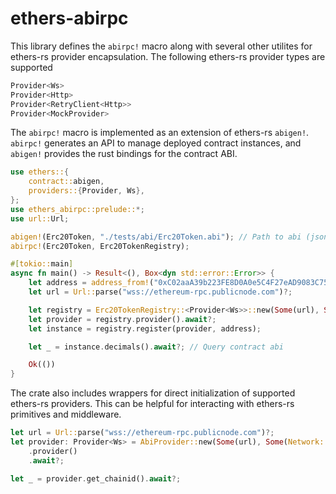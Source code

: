 # ethers-abirpc

This library defines the `abirpc!` macro along with several other utilites for ethers-rs provider encapsulation. The following ethers-rs provider types are supported

```rust
Provider<Ws>
Provider<Http>
Provider<RetryClient<Http>>
Provider<MockProvider>
```

The `abirpc!` macro is implemented as an extension of ethers-rs `abigen!`. `abirpc!` generates an API to manage deployed contract instances, and `abigen!` provides the rust bindings for the contract ABI. 

```rust
use ethers::{
    contract::abigen,
    providers::{Provider, Ws},
};
use ethers_abirpc::prelude::*;
use url::Url;

abigen!(Erc20Token, "./tests/abi/Erc20Token.abi"); // Path to abi (json)
abirpc!(Erc20Token, Erc20TokenRegistry);

#[tokio::main]
async fn main() -> Result<(), Box<dyn std::error::Error>> {
    let address = address_from!("0xC02aaA39b223FE8D0A0e5C4F27eAD9083C756Cc2")?; // WETH
    let url = Url::parse("wss://ethereum-rpc.publicnode.com")?;

    let registry = Erc20TokenRegistry::<Provider<Ws>>::new(Some(url), Some(Network::ETHEREUM));
    let provider = registry.provider().await?;
    let instance = registry.register(provider, address);

    let _ = instance.decimals().await?; // Query contract abi

    Ok(())
}
```

The crate also includes wrappers for direct initialization of supported ethers-rs providers. This can be helpful for interacting with ethers-rs primitives and middleware. 

```rust
let url = Url::parse("wss://ethereum-rpc.publicnode.com")?;
let provider: Provider<Ws> = AbiProvider::new(Some(url), Some(Network::ChainId(1)))
    .provider()
    .await?;

let _ = provider.get_chainid().await?;
```
